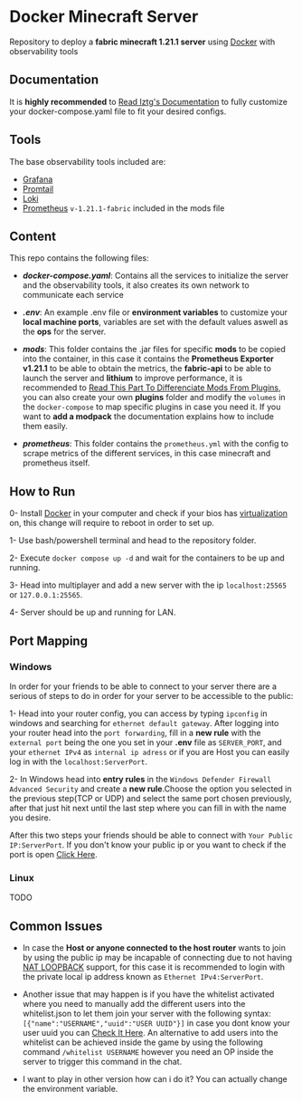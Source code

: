 # Docker Minecraft Server
Repository to deploy a **fabric minecraft 1.21.1 server** using [Docker](https://docs.docker.com/desktop/) with observability tools 


## Documentation
It is **highly recommended** to [Read Iztg's Documentation](https://docker-minecraft-server.readthedocs.io/en/latest/) to fully customize your docker-compose.yaml file to fit your desired configs.

## Tools
The base observability tools included are:

- [Grafana](https://grafana.com/docs/grafana/latest/introduction/)
- [Promtail](https://grafana.com/docs/loki/latest/send-data/promtail/#:~:text=Promtail%20is%20an%20agent%20which,will%20occur%20in%20Grafana%20Alloy.)
- [Loki](https://grafana.com/oss/loki/)
- [Prometheus](https://prometheus.io/docs/introduction/overview/) `v-1.21.1-fabric` included in the mods file

## Content
This repo contains the following files:
- ***docker-compose.yaml***: Contains all the services to initialize the server and the observability tools, it also creates its own network to communicate each service 
  
- ***.env***: An example .env file or **environment variables** to customize your **local machine ports**, variables are set with the default values aswell as the **ops** for the server.

- ***mods***: This folder contains the .jar files for specific **mods** to be copied into the container, in this case it contains the **Prometheus Exporter v1.21.1** to be able to obtain the metrics, the **fabric-api** to be able to launch the server and **lithium** to improve performance,  it is recommended to [Read This Part To Differenciate Mods From Plugins](https://docker-minecraft-server.readthedocs.io/en/latest/mods-and-plugins/), you can also create your own **plugins** folder and modify the `volumes` in the `docker-compose` to map specific plugins in case you need it. If you want to **add a modpack** the documentation explains how to include them easily.

- ***prometheus***: This folder contains the `prometheus.yml` with the config to scrape metrics of the different services, in this case minecraft and prometheus itself.
  
## How to Run
0- Install [Docker](https://docs.docker.com/desktop/) in your computer and check if your bios has [virtualization](https://support.microsoft.com/en-us/windows/enable-virtualization-on-windows-c5578302-6e43-4b4b-a449-8ced115f58e1) on, this change will require to reboot in order to set up. 

1- Use bash/powershell terminal and head to the repository folder.

2- Execute `docker compose up -d` and wait for the containers to be up and running.

3- Head into multiplayer and add a new server with the ip `localhost:25565` or `127.0.0.1:25565`.

4- Server should be up and running for LAN.

## Port Mapping

### Windows

In order for your friends to be able to connect to your server there are a serious of steps to do in order for your server to be accessible to the public:

1- Head into your router config, you can access by typing `ipconfig` in windows and searching for `ethernet default gateway`. After logging into your router head into the `port forwarding`, fill in a **new rule** with the `external port` being the one you set in your **.env** file as `SERVER_PORT`, and your `ethernet IPv4` as `internal ip adress` or if you are Host you can easily log in with the `localhost:ServerPort`.

2- In Windows head into **entry rules** in the `Windows Defender Firewall Advanced Security` and create a **new rule**.Choose the option you selected in the previous step(TCP or UDP) and select the same port chosen previously, after that just hit next until the last step where you can fill in with the name you desire.

After this two steps your friends should be able to connect with `Your Public IP:ServerPort`. If you don't know your public ip or you want to check if the port is open [Click Here](https://www.portchecktool.com/). 

### Linux
TODO

## Common Issues

- In case the **Host or anyone connected to the host router** wants to join by using the public ip may be incapable of connecting due to not having [NAT LOOPBACK](https://kb.netgear.com/000049578/What-is-NAT-loopback-and-which-NETGEAR-routers-support-NAT-loopback) support, for this case it is recommended to login with the private local ip address known as `Ethernet IPv4:ServerPort`.

- Another issue that may happen is if you have the whitelist activated where you need to manually add the different users into the whitelist.json to let them join your server with the following syntax:
`[{"name":"USERNAME","uuid":"USER UUID"}]` in case you dont know your user uuid you can [Check It Here](https://mcuuid.net/). An alternative to add users into the whitelist can be achieved inside the game by using the following command `/whitelist USERNAME` however you need an OP inside the server to trigger this command in the chat.

- I want to play in other version how can i do it? You can actually change the environment variable.
